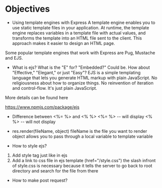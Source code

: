 # Objectives

* Using template engines with Express
A template engine enables you to use static template files in your application. At runtime, the template engine replaces variables in a template file with actual values, and transforms the template into an HTML file sent to the client. This approach makes it easier to design an HTML page.

Some popular template engines that work with Express are Pug, Mustache and EJS.

* What is ejs?
What is the "E" for? "Embedded?" Could be. How about "Effective," "Elegant," or just "Easy"? EJS is a simple templating language that lets you generate HTML markup with plain JavaScript. No religiousness about how to organize things. No reinvention of iteration and control-flow. It's just plain JavaScript.

More details can be found here

https://www.npmjs.com/package/ejs

* Difference between <%= %> and <% %>
<%= %> -- will display
<% %>  -- will not display

* res.render(fileName, object)
fileName is the file you want to render
object allows you to pass through a local variable to template variable

* How to style ejs?

1. Add style tag just like in ejs
2. Add a link to css file in ejs template (href="/style.css") the slash infront of style.css is necessary because it tells the server to go back to root directory and search for the file from there

* How to make post request?
